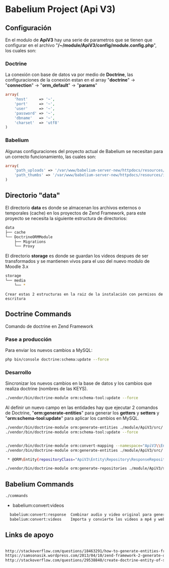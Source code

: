 # Babelium Project (Api V3)

## Configuración

En el modulo de **ApiV3** hay una serie de parametros que se tienen que configurar en el archivo "**/~/module/ApiV3/config/module.config.php**", los cuales son:

### Doctrine

La conexión con base de datos va por medio de **Doctrine**, las configuraciones de la conexión estan en el array "**doctrine**" -> "**connection**" -> "**orm_default**" -> "**params**"

````php
array(
    'host'     => '~',
    'port'     => '~',
    'user'     => '~',
    'password' => '~',
    'dbname'   => '~',
    'charset'  => 'utf8'
)
````

### Babelium

Algunas configuraciones del proyecto actual de Babelium se necesitan para un correcto funcionamiento, las cuales son:

````php
array(
    'path_uploads' => '/var/www/babelium-server-new/httpdocs/resources/uploads',
    'path_thumbs' => '/var/www/babelium-server-new/httpdocs/resources/images/thumbs'
)
````

## Directorio "data"

El directorio **data** es donde se almacenan los archivos externos o temporales (cache) en los proyectos de Zend Framework, para este proyecto se necesita la siguiente estructura de directorios:

```bash
data
├── cache
└── DoctrineORMModule
    ├── Migrations
    └── Proxy

```

El directorio **storage** es donde se guardan los videos despues de ser transformados y se mantienen vivos para el uso del nuevo modulo de Moodle 3.x

```bash
storage
└── media
    └── *
```


```
Crear estas 2 estructuras en la raiz de la instalación con permisos de escritura
```

## Doctrine Commands

Comando de doctrine en Zend Framework

### Pase a producción

Para enviar los nuevos cambios a MySQL:

```bash
php bin/console doctrine:schema:update --force
```

### Desarrollo

Sincronizar los nuevos cambios en la base de datos y los cambios que realiza doctrine (nombres de las KEYS).

```bash
./vendor/bin/doctrine-module orm:schema-tool:update --force
```

Al definir un nuevo campo en las entidades hay que ejecutar 2 comandos de Doctrine, "**orm:generate-entities**" para generar los **getters** y **setters** y "**orm:schema-tool:update**" para aplicar los cambios en MySQL. 


```bash
./vendor/bin/doctrine-module orm:generate-entities ./module/ApiV3/src/ --generate-annotations=true
./vendor/bin/doctrine-module orm:schema-tool:update --force
```

```bash

./vendor/bin/doctrine-module orm:convert-mapping --namespace="ApiV3\\Entity\\" --force  --from-database annotation ./module/ApiV3/src/
./vendor/bin/doctrine-module orm:generate-entities ./module/ApiV3/src/ --generate-annotations=true

 * @ORM\Entity(repositoryClass="ApiV3\Entity\Repository\ResponseRepository")

./vendor/bin/doctrine-module orm:generate-repositories ./module/ApiV3/src/

```

## Babelium Commands

```bash
./commands 
```

* babelium:convert:videos

```bash
  babelium:convert:response  Combinar audio y video original para generar la respuesta
  babelium:convert:videos    Importa y convierte los videos a mp4 y webm
```

## Links de apoyo

```bash

http://stackoverflow.com/questions/18463291/how-to-generate-entities-from-database-schema-using-doctrine-orm-module-and-zf2
https://samsonasik.wordpress.com/2013/04/10/zend-framework-2-generate-doctrine-entities-from-existing-database-using-doctrinemodule-and-doctrineormmodule/
http://stackoverflow.com/questions/29538840/create-doctrine-entity-of-single-table-from-database-in-zend-framework-2

```

